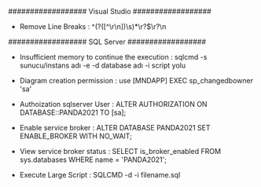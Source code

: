 


################## Visual Studio ##################

 - Remove Line Breaks : ^(?([^\r\n])\s)*\r?$\r?\n
 
 
################## SQL Server ##################

- Insufficient memory to continue the execution : sqlcmd -s sunucu/instans adı -e -d database adı -i script yolu
- Diagram creation permission : use [MNDAPP] EXEC sp_changedbowner 'sa'

- Authoization sqlserver User : ALTER AUTHORIZATION ON DATABASE::PANDA2021 TO [sa];

- Enable service broker : ALTER DATABASE PANDA2021 SET ENABLE_BROKER WITH NO_WAIT;

- View service broker status : SELECT is_broker_enabled FROM sys.databases WHERE name = 'PANDA2021';
- Execute Large Script : SQLCMD -d <database-name> -i filename.sql

